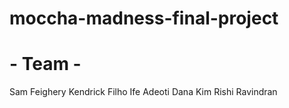 # moccha-madness-final-project

# - Team -
Sam Feighery
Kendrick Filho
Ife Adeoti
Dana Kim
Rishi Ravindran